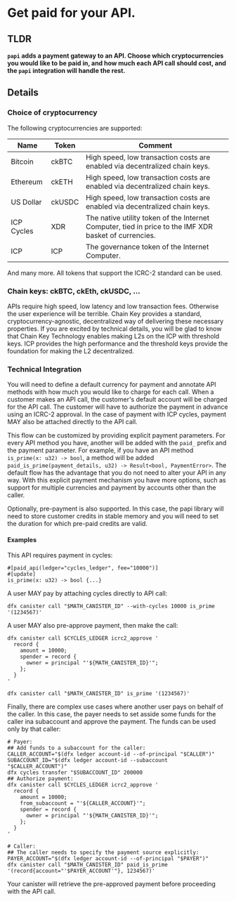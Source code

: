 # Get paid for your API.

## TLDR
**`papi` adds a payment gateway to an API.  Choose which cryptocurrencies you would like to be paid in, and how much each API call should cost, and the `papi` integration will handle the rest.**

## Details

### Choice of cryptocurrency
The following cryptocurrencies are supported:

| Name | Token | Comment |
| ---- | ----- | ------- |
| Bitcoin | ckBTC | High speed, low transaction costs are enabled via decentralized chain keys. |
| Ethereum | ckETH | High speed, low transaction costs are enabled via decentralized chain keys. |
| US Dollar | ckUSDC | High speed, low transaction costs are enabled via decentralized chain keys. |
| ICP Cycles | XDR | The native utility token of the Internet Computer, tied in price to the IMF XDR basket of currencies. |
| ICP | ICP | The governance token of the Internet Computer. |
And many more.  All tokens that support the ICRC-2 standard can be used.

### Chain keys: ckBTC, ckEth, ckUSDC, ...
APIs require high speed, low latency and low transaction fees.  Otherwise the user experience will be terrible.  Chain Key provides a standard, cryptocurrency-agnostic, decentralized way of delivering these necessary properties.  If you are excited by technical details, you will be glad to know that Chain Key Technology enables making L2s on the ICP with threshold keys.  ICP provides the high performance and the threshold keys provide the foundation for making the L2 decentralized.

### Technical Integration
You will need to define a default currency for payment and annotate API methods with how much you would like to charge for each call.  When a customer makes an API call, the customer's default account will be charged for the API call.  The customer will have to authorize the payment in advance using an ICRC-2 approval.  In the case of payment with ICP cycles, payment MAY also be attached directly to the API call.

This flow can be customized by providing explicit payment parameters.  For every API method you have, another will be added with the `paid_` prefix and the payment parameter.  For example, if you have an API method `is_prime(x: u32) -> bool`, a method will be added `paid_is_prime(payment_details, u32) -> Result<bool, PaymentError>`.  The default flow has the advantage that you do not need to alter your API in any way.  With this explicit payment mechanism you have more options, such as support for multiple currencies and payment by accounts other than the caller.

Optionally, pre-payment is also supported.  In this case, the papi library will need to store customer credits in stable memory and you will need to set the duration for which pre-paid credits are valid.

#### Examples
This API requires payment in cycles:
```
#[paid_api(ledger="cycles_ledger", fee="10000")]
#[update]
is_prime(x: u32) -> bool {...}
```
A user MAY pay by attaching cycles directly to API call:
```
dfx canister call "$MATH_CANISTER_ID" --with-cycles 10000 is_prime '(1234567)'
```
A user MAY also pre-approve payment, then make the call:
```
dfx canister call $CYCLES_LEDGER icrc2_approve '
  record {
    amount = 10000;
    spender = record {
      owner = principal "'${MATH_CANISTER_ID}'";
    };
  }
'

dfx canister call "$MATH_CANISTER_ID" is_prime '(1234567)'
```
Finally, there are complex use cases where another user pays on behalf of the caller.  In this case, the payer needs to set asside some funds for the caller ina subaccount and approve the payment.  The funds can be used only by that caller:
```
# Payer:
## Add funds to a subaccount for the caller:
CALLER_ACCOUNT="$(dfx ledger account-id --of-principal "$CALLER")"
SUBACCOUNT_ID="$(dfx ledger account-id --subaccount "$CALLER_ACCOUNT")"
dfx cycles transfer "$SUBACCOUNT_ID" 200000
## Authorize payment:
dfx canister call $CYCLES_LEDGER icrc2_approve '
  record {
    amount = 10000;
    from_subaccount = "'${CALLER_ACCOUNT}'";
    spender = record {
      owner = principal "'${MATH_CANISTER_ID}'";
    };
  }
'

# Caller:
## The caller needs to specify the payment source explicitly:
PAYER_ACCOUNT="$(dfx ledger account-id --of-principal "$PAYER")"
dfx canister call "$MATH_CANISTER_ID" paid_is_prime '(record{account="'$PAYER_ACCOUNT'"}, 1234567)'
```
Your canister will retrieve the pre-approved payment before proceeding with the API call.